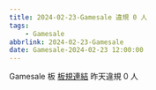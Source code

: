 ```yaml
---
title: 2024-02-23-Gamesale 違規 0 人
tags:
    - Gamesale
abbrlink: 2024-02-23-Gamesale
date: Gamesale-2024-02-23 12:00:00
---
```

Gamesale 板 [板規連結](https://www.ptt.cc/bbs/Gossiping/M.1637425085.A.07D.html)
昨天違規 0 人
